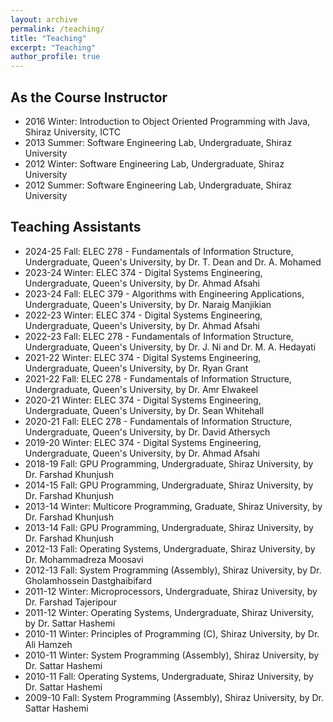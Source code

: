 ```yaml
---
layout: archive
permalink: /teaching/
title: "Teaching"
excerpt: "Teaching"
author_profile: true
---
```


## As the Course Instructor

- 2016 Winter: Introduction to Object Oriented Programming with Java, Shiraz University, ICTC
- 2013 Summer: Software Engineering Lab, Undergraduate, Shiraz University
- 2012 Winter: Software Engineering Lab, Undergraduate, Shiraz University
- 2012 Summer: Software Engineering Lab, Undergraduate, Shiraz University

## Teaching Assistants

- 2024-25 Fall: ELEC 278 - Fundamentals of Information Structure, Undergraduate, Queen's University, by Dr. T. Dean and Dr. A. Mohamed
- 2023-24 Winter: ELEC 374 - Digital Systems Engineering, Undergraduate, Queen's University, by Dr. Ahmad Afsahi
- 2023-24 Fall: ELEC 379 - Algorithms with Engineering Applications, Undergraduate, Queen's University, by Dr. Naraig Manjikian
- 2022-23 Winter: ELEC 374 - Digital Systems Engineering, Undergraduate, Queen's University, by Dr. Ahmad Afsahi
- 2022-23 Fall: ELEC 278 - Fundamentals of Information Structure, Undergraduate, Queen's University, by Dr. J. Ni and Dr. M. A. Hedayati
- 2021-22 Winter: ELEC 374 - Digital Systems Engineering, Undergraduate, Queen's University, by Dr. Ryan Grant
- 2021-22 Fall: ELEC 278 - Fundamentals of Information Structure, Undergraduate, Queen's University, by Dr. Amr Elwakeel
- 2020-21 Winter: ELEC 374 - Digital Systems Engineering, Undergraduate, Queen's University, by Dr. Sean Whitehall
- 2020-21 Fall: ELEC 278 - Fundamentals of Information Structure, Undergraduate, Queen's University, by Dr. David Athersych
- 2019-20 Winter: ELEC 374 - Digital Systems Engineering, Undergraduate, Queen's University, by Dr. Ahmad Afsahi
- 2018-19 Fall: GPU Programming, Undergraduate, Shiraz University, by Dr. Farshad Khunjush
- 2014-15 Fall: GPU Programming, Undergraduate, Shiraz University, by Dr. Farshad Khunjush
- 2013-14 Winter: Multicore Programming, Graduate, Shiraz University, by Dr. Farshad Khunjush
- 2013-14 Fall: GPU Programming, Undergraduate, Shiraz University, by Dr. Farshad Khunjush
- 2012-13 Fall: Operating Systems, Undergraduate, Shiraz University, by Dr. Mohammadreza Moosavi
- 2012-13 Fall: System Programming (Assembly), Shiraz University, by Dr. Gholamhossein Dastghaibifard
- 2011-12 Winter: Microprocessors, Undergraduate, Shiraz University, by Dr. Farshad Tajeripour
- 2011-12 Winter: Operating Systems, Undergraduate, Shiraz University, by Dr. Sattar Hashemi
- 2010-11 Winter: Principles of Programming (C), Shiraz University, by Dr. Ali Hamzeh
- 2010-11 Winter: System Programming (Assembly), Shiraz University, by Dr. Sattar Hashemi
- 2010-11 Fall: Operating Systems, Undergraduate, Shiraz University, by Dr. Sattar Hashemi
- 2009-10 Fall: System Programming (Assembly), Shiraz University, by Dr. Sattar Hashemi

